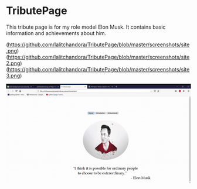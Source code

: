 # TributePage
This tribute page is for my role model Elon Musk. It contains basic information and achievements about him.

(https://github.com/lalitchandora/TributePage/blob/master/screenshots/site.png)
(https://github.com/lalitchandora/TributePage/blob/master/screenshots/site2.png)
(https://github.com/lalitchandora/TributePage/blob/master/screenshots/site3.png)


![Gif file of the tribute page](https://github.com/lalitchandora/TributePage/blob/master/page.gif)
